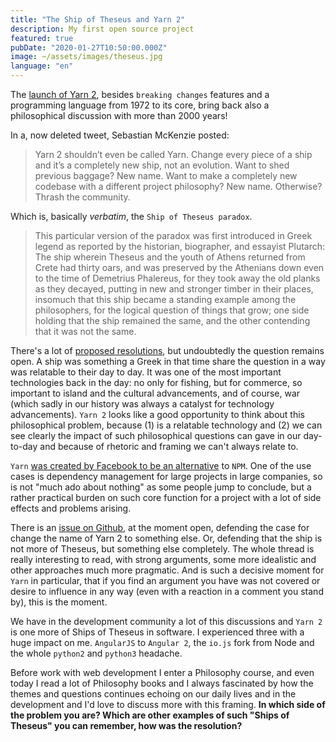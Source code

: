```yaml
---
title: "The Ship of Theseus and Yarn 2"
description: My first open source project
featured: true
pubDate: "2020-01-27T10:50:00.000Z"
image: ~/assets/images/theseus.jpg
language: "en"
---
```


The [launch of Yarn 2](https://dev.to/arcanis/introducing-yarn-2-4eh1), besides `breaking changes` features and a programming language from 1972 to its core, bring back also a philosophical discussion with more than 2000 years!

In a, now deleted tweet, Sebastian McKenzie posted:

> Yarn 2 shouldn’t even be called Yarn. Change every piece of a ship and it’s a completely new ship, not an evolution. Want to shed previous baggage? New name. Want to make a completely new codebase with a different project philosophy? New name. Otherwise? Thrash the community.

Which is, basically _verbatim_, the `Ship of Theseus paradox`.

> This particular version of the paradox was first introduced in Greek legend as reported by the historian, biographer, and essayist Plutarch:
> The ship wherein Theseus and the youth of Athens returned from Crete had thirty oars, and was preserved by the Athenians down even to the time of Demetrius Phalereus, for they took away the old planks as they decayed, putting in new and stronger timber in their places, insomuch that this ship became a standing example among the philosophers, for the logical question of things that grow; one side holding that the ship remained the same, and the other contending that it was not the same.

There's a lot of [proposed resolutions](https://en.wikipedia.org/wiki/Ship_of_Theseus#Proposed_resolutions), but undoubtedly the question remains open. A ship was something a Greek in that time share the question in a way was relatable to their day to day. It was one of the most important technologies back in the day: no only for fishing, but for commerce, so important to island and the cultural advancements, and of course, war (which sadly in our history was always a catalyst for technology advancements). `Yarn 2` looks like a good opportunity to think about this philosophical problem, because (1) is a relatable technology and (2) we can see clearly the impact of such philosophical questions can gave in our day-to-day and because of rhetoric and framing we can't always relate to.

`Yarn` [was created by Facebook to be an alternative](https://engineering.fb.com/web/yarn-a-new-package-manager-for-javascript/) to `NPM`. One of the use cases is dependency management for large projects in large companies, so is not "much ado about nothing" as some people jump to conclude, but a rather practical burden on such core function for a project with a lot of side effects and problems arising.

There is an [issue on Github](https://github.com/yarnpkg/berry/issues/766), at the moment open, defending the case for change the name of Yarn 2 to something else. Or, defending that the ship is not more of Theseus, but something else completely.  The whole thread is really interesting to read, with strong arguments, some more idealistic and other approaches much more pragmatic. And is such a decisive moment for `Yarn` in particular, that if you find an argument you have was not covered or desire to influence in any way (even with a reaction in a comment you stand by), this is the moment.

We have in the development community a lot of this discussions and `Yarn 2` is one more of Ships of Theseus in software. I experienced three with a huge impact on me. `AngularJS` to `Angular 2`, the `io.js` fork from Node and the whole `python2` and `python3` headache.

Before work with web development I enter a Philosophy course, and even today I read a lot of Philosophy books and I always fascinated by how the themes and questions continues echoing on our daily lives and in the development and I'd love to discuss more with this framing. **In which side of the problem you are? Which are other examples of such "Ships of Theseus" you can remember, how was the resolution?**